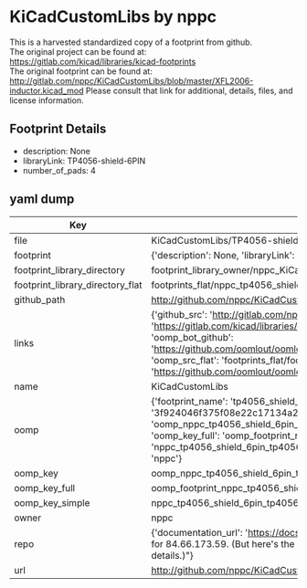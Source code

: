# KiCadCustomLibs by nppc  
This is a harvested standardized copy of a footprint from github.  
The original project can be found at:  
https://gitlab.com/kicad/libraries/kicad-footprints  
The original footprint can be found at:
http://gitlab.com/nppc/KiCadCustomLibs/blob/master/XFL2006-inductor.kicad_mod
Please consult that link for additional, details, files, and license information.  
## Footprint Details
* description: None  
* libraryLink: TP4056-shield-6PIN  
* number_of_pads: 4  
## yaml dump  
| Key | Value |  
| --- | --- |  
| file | KiCadCustomLibs/TP4056-shield-6PIN.kicad_mod |  
| footprint | {'description': None, 'libraryLink': 'TP4056-shield-6PIN', 'number_of_pads': 4} |  
| footprint_library_directory | footprint_library_owner/nppc_KiCadCustomLibs |  
| footprint_library_directory_flat | footprints_flat/nppc_tp4056_shield_6pin_tp4056_shield_6pin/working |  
| github_path | http://github.com/nppc/KiCadCustomLibs/blob/master/TP4056-shield-6PIN.kicad_mod |  
| links | {'github_src': 'http://gitlab.com/nppc/KiCadCustomLibs/blob/master/XFL2006-inductor.kicad_mod', 'github_src_repo': 'https://gitlab.com/kicad/libraries/kicad-footprints', 'oomp_bot': 'footprints/nppc_tp4056_shield_6pin_tp4056_shield_6pin/working', 'oomp_bot_github': 'https://github.com/oomlout/oomlout_oomp_footprint_bot/tree/main/footprints/nppc_tp4056_shield_6pin_tp4056_shield_6pin/working', 'oomp_src_flat': 'footprints_flat/footprints_flat/nppc_tp4056_shield_6pin_tp4056_shield_6pin/working', 'oomp_src_flat_github': 'https://github.com/oomlout/oomlout_oomp_footprint_src/tree/main/footprints_flat/nppc_tp4056_shield_6pin_tp4056_shield_6pin/working'} |  
| name | KiCadCustomLibs |  
| oomp | {'footprint_name': 'tp4056_shield_6pin', 'library_name': 'tp4056_shield_6pin_kicad_mod', 'md5': '3f924046f375f08e22c17134a2d96d43', 'md5_10': '3f924046f3', 'md5_5': '3f924', 'md5_6': '3f9240', 'oomp_key': 'oomp_nppc_tp4056_shield_6pin_tp4056_shield_6pin', 'oomp_key_extra': 'oomp_footprint_nppc_tp4056_shield_6pin_tp4056_shield_6pin', 'oomp_key_full': 'oomp_footprint_nppc_tp4056_shield_6pin_tp4056_shield_6pin_3f9240', 'oomp_key_simple': 'nppc_tp4056_shield_6pin_tp4056_shield_6pin', 'original_filename': 'KiCadCustomLibs/TP4056-shield-6PIN.kicad_mod', 'owner_name': 'nppc'} |  
| oomp_key | oomp_nppc_tp4056_shield_6pin_tp4056_shield_6pin |  
| oomp_key_full | oomp_footprint_nppc_tp4056_shield_6pin_tp4056_shield_6pin |  
| oomp_key_simple | nppc_tp4056_shield_6pin_tp4056_shield_6pin |  
| owner | nppc |  
| repo | {'documentation_url': 'https://docs.github.com/rest/overview/resources-in-the-rest-api#rate-limiting', 'message': "API rate limit exceeded for 84.66.173.59. (But here's the good news: Authenticated requests get a higher rate limit. Check out the documentation for more details.)"} |  
| url | http://github.com/nppc/KiCadCustomLibs |  

